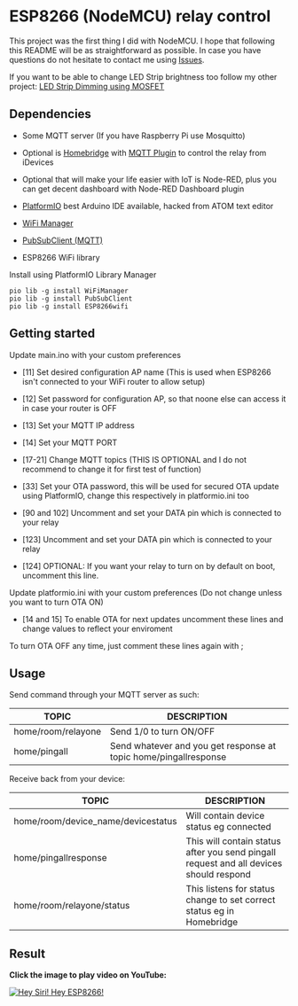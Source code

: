 # ESP8266 (NodeMCU) relay control

This project was the first thing I did with NodeMCU. I hope that following this README will be as straightforward as possible. In case you have questions do not hesitate to contact me using [Issues](https://github.com/ArnieX/esp8266_relay_mqtt/issues).

If you want to be able to change LED Strip brightness too follow my other project: [LED Strip Dimming using MOSFET](https://github.com/ArnieX/esp8266_dimmer_mqtt)

## Dependencies
- Some MQTT server (If you have Raspberry Pi use Mosquitto)
- Optional is [Homebridge](https://github.com/nfarina/homebridge) with [MQTT Plugin](https://github.com/cflurin/homebridge-mqtt) to control the relay from iDevices
- Optional that will make your life easier with IoT is Node-RED, plus you can get decent dashboard with Node-RED Dashboard plugin
- [PlatformIO](https://github.com/platformio/platformio) best Arduino IDE available, hacked from ATOM text editor

- [WiFi Manager](https://github.com/tzapu/WiFiManager)
- [PubSubClient (MQTT)](https://github.com/knolleary/pubsubclient)
- ESP8266 WiFi library

Install using PlatformIO Library Manager

```
pio lib -g install WiFiManager
pio lib -g install PubSubClient
pio lib -g install ESP8266wifi
```

## Getting started

Update main.ino with your custom preferences

- [11] Set desired configuration AP name (This is used when ESP8266 isn't connected to your WiFi router to allow setup)
- [12] Set password for configuration AP, so that noone else can access it in case your router is OFF
- [13] Set your MQTT IP address
- [14] Set your MQTT PORT

- [17-21] Change MQTT topics (THIS IS OPTIONAL and I do not recommend to change it for first test of function)

- [33] Set your OTA password, this will be used for secured OTA update using PlatformIO, change this respectively in platformio.ini too

- [90 and 102] Uncomment and set your DATA pin which is connected to your relay

- [123] Uncomment and set your DATA pin which is connected to your relay
- [124] OPTIONAL: If you want your relay to turn on by default on boot, uncomment this line.

Update platformio.ini with your custom preferences (Do not change unless you want to turn OTA ON)

- [14 and 15] To enable OTA for next updates uncomment these lines and change values to reflect your enviroment

To turn OTA OFF any time, just comment these lines again with ;

## Usage

Send command through your MQTT server as such:

|TOPIC|DESCRIPTION|
|---|---|
|home/room/relayone|Send 1/0 to turn ON/OFF|
|home/pingall|Send whatever and you get response at topic home/pingallresponse|

Receive back from your device:

|TOPIC|DESCRIPTION|
|---|---|
|home/room/device_name/devicestatus|Will contain device status eg connected|
|home/pingallresponse|This will contain status after you send pingall request and all devices should respond|
|home/room/relayone/status|This listens for status change to set correct status eg in Homebridge|

## Result

**Click the image to play video on YouTube:**

[![Hey Siri! Hey ESP8266!](http://img.youtube.com/vi/LSd6auz77bI/0.jpg)](https://www.youtube.com/watch?v=LSd6auz77bI)
